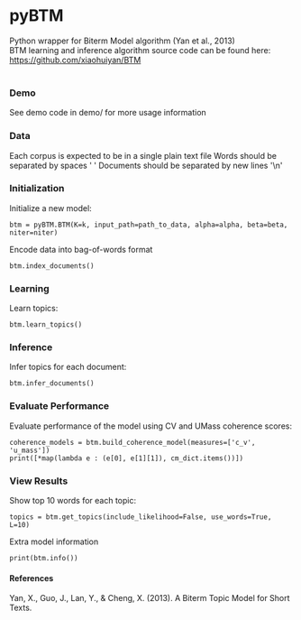 # pyBTM
Python wrapper for Biterm Model algorithm (Yan et al., 2013)  
BTM learning and inference algorithm source code can be found here: https://github.com/xiaohuiyan/BTM  
&nbsp;

### Demo
See demo code in demo/ for more usage information

### Data
Each corpus is expected to be in a single plain text file
Words should be separated by spaces ' '
Documents should be separated by new lines '\n'

### Initialization
Initialize a new model:
```
btm = pyBTM.BTM(K=k, input_path=path_to_data, alpha=alpha, beta=beta, niter=niter)
```

Encode data into bag-of-words format
```
btm.index_documents()
```
### Learning
Learn topics:
```
btm.learn_topics()
```

### Inference
Infer topics for each document:
```
btm.infer_documents()
```

### Evaluate Performance
Evaluate performance of the model using CV and UMass coherence scores:
```
coherence_models = btm.build_coherence_model(measures=['c_v', 'u_mass'])
print([*map(lambda e : (e[0], e[1][1]), cm_dict.items())])
```

### View Results
Show top 10 words for each topic:
```
topics = btm.get_topics(include_likelihood=False, use_words=True, L=10)
```

Extra model information
```
print(btm.info())
```

#### References
Yan, X., Guo, J., Lan, Y., & Cheng, X. (2013). A Biterm Topic Model for Short Texts.
